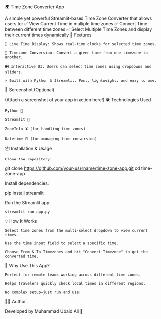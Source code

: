 🌍 Time Zone Converter App

A simple yet powerful Streamlit-based Time Zone Converter that allows users to:
✅ View Current Time in multiple time zones
✅ Convert Time between different time zones
✅ Select Multiple Time Zones and display their current times dynamically
🚀 Features

    📌 Live Time Display: Shows real-time clocks for selected time zones.

    🔄 Timezone Conversion: Convert a given time from one timezone to another.

    🎛️ Interactive UI: Users can select time zones using dropdowns and sliders.

    ⚡ Built with Python & Streamlit: Fast, lightweight, and easy to use.

📸 Screenshot (Optional)

(Attach a screenshot of your app in action here!)
🛠️ Technologies Used

    Python 🐍

    Streamlit 🎈

    ZoneInfo ⏳ (for handling time zones)

    Datetime ⏰ (for managing time conversion)

📦 Installation & Usage

    Clone the repository:

git clone https://github.com/your-username/time-zone-app.git
cd time-zone-app

Install dependencies:

pip install streamlit

Run the Streamlit app:

    streamlit run app.py

💡 How It Works

    Select time zones from the multi-select dropdown to view current times.

    Use the time input field to select a specific time.

    Choose From & To Timezones and hit "Convert Timezone" to get the converted time.

🌟 Why Use This App?

    Perfect for remote teams working across different time zones.

    Helps travelers quickly check local times in different regions.

    No complex setup—just run and use!

👨‍💻 Author

Developed by Muhammad Ubaid Ali 🚀
